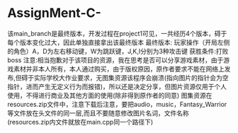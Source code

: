 # AssignMent-C-
该main_branch是最终版本，开发过程在project1可见，一共经历4个版本，碍于每个版本变化过大，因此单独直接拿出该最终版本
最终版本:
玩家操作（开局左侧的角色）A，D为左右移动键，W为跳跃键，J,K,I分别为3种攻击键
获胜条件:打败boss
注意:相当抱歉对于该项目的资源，我在思考是否可以分享游戏素材，由于游戏素材并非本人所有，本人通过购买，由于版权原因，原作者要求不能在网络上发布,但碍于实际学校大作业要求，无图集资源该程序会崩溃(指向图片的指针会为空指针，进而产生无定义行为而报错)，所以还是决定分享，但图片资源仅用于个人使用，不得进行商业及其他方面的使用(除非得到原作者的同意)
图集资源在 resources.zip文件中，注意下载后注意，要把audio，music，Fantasy_Warrior等文件放在头文件的同一层,而且不要随意修改图片名词，文件名称(resources.zip内文件就放在main.cpp同一个路径下)
